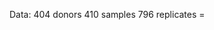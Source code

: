 Data:
404 donors
410 samples
796 replicates = 
<!--stackedit_data:
eyJoaXN0b3J5IjpbLTUwNTM1Mjg2NCw0NDI4NDcwNDAsLTE4Nj
I1NDc1MTRdfQ==
-->